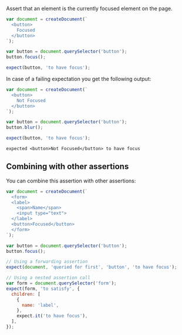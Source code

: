 Assert that an element is the currently focused element on the page.

```js
var document = createDocument(`
  <button>
    Focused
  </button>
`);

var button = document.querySelector('button');
button.focus();

expect(button, 'to have focus');
```

In case of a failing expectation you get the following output:

```js
var document = createDocument(`
  <button>
    Not Focused
  </button>
`);

var button = document.querySelector('button');
button.blur();

expect(button, 'to have focus');
```

```output
expected <button>Not Focused</button> to have focus
```

## Combining with other assertions

You can combine this assertion with other assertions:

```js
var document = createDocument(`
  <form>
  <label>
    <span>Name</span>
    <input type="text">
  </label>
  <button>Focused</button>
  </form>
`);

var button = document.querySelector('button');
button.focus();

// Using a forwarding assertion
expect(document, 'queried for first', 'button', 'to have focus');

// Using a nested assertion call
var form = document.querySelector('form');
expect(form, 'to satisfy', {
  children: [
    {
      name: 'label',
    },
    expect.it('to have focus'),
  ],
});
```
